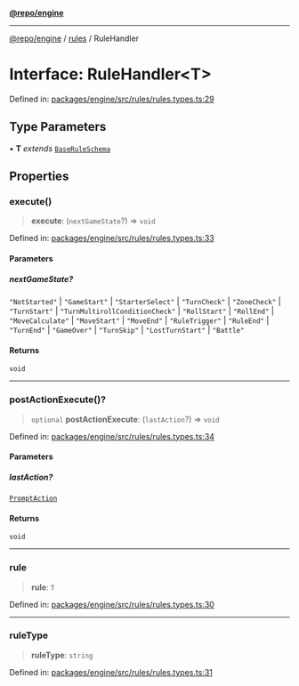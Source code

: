 [**@repo/engine**](../../README.md)

***

[@repo/engine](../../modules.md) / [rules](../README.md) / RuleHandler

# Interface: RuleHandler\<T\>

Defined in: [packages/engine/src/rules/rules.types.ts:29](https://github.com/alexqguo/drinking-board-game-v3/blob/4f69b8a1b2b5f97159c705ca0c84ae01560eec1b/packages/engine/src/rules/rules.types.ts#L29)

## Type Parameters

• **T** *extends* [`BaseRuleSchema`](../type-aliases/BaseRuleSchema.md)

## Properties

### execute()

> **execute**: (`nextGameState`?) => `void`

Defined in: [packages/engine/src/rules/rules.types.ts:33](https://github.com/alexqguo/drinking-board-game-v3/blob/4f69b8a1b2b5f97159c705ca0c84ae01560eec1b/packages/engine/src/rules/rules.types.ts#L33)

#### Parameters

##### nextGameState?

`"NotStarted"` | `"GameStart"` | `"StarterSelect"` | `"TurnCheck"` | `"ZoneCheck"` | `"TurnStart"` | `"TurnMultirollConditionCheck"` | `"RollStart"` | `"RollEnd"` | `"MoveCalculate"` | `"MoveStart"` | `"MoveEnd"` | `"RuleTrigger"` | `"RuleEnd"` | `"TurnEnd"` | `"GameOver"` | `"TurnSkip"` | `"LostTurnStart"` | `"Battle"`

#### Returns

`void`

***

### postActionExecute()?

> `optional` **postActionExecute**: (`lastAction`?) => `void`

Defined in: [packages/engine/src/rules/rules.types.ts:34](https://github.com/alexqguo/drinking-board-game-v3/blob/4f69b8a1b2b5f97159c705ca0c84ae01560eec1b/packages/engine/src/rules/rules.types.ts#L34)

#### Parameters

##### lastAction?

[`PromptAction`](../../actions/interfaces/PromptAction.md)

#### Returns

`void`

***

### rule

> **rule**: `T`

Defined in: [packages/engine/src/rules/rules.types.ts:30](https://github.com/alexqguo/drinking-board-game-v3/blob/4f69b8a1b2b5f97159c705ca0c84ae01560eec1b/packages/engine/src/rules/rules.types.ts#L30)

***

### ruleType

> **ruleType**: `string`

Defined in: [packages/engine/src/rules/rules.types.ts:31](https://github.com/alexqguo/drinking-board-game-v3/blob/4f69b8a1b2b5f97159c705ca0c84ae01560eec1b/packages/engine/src/rules/rules.types.ts#L31)
